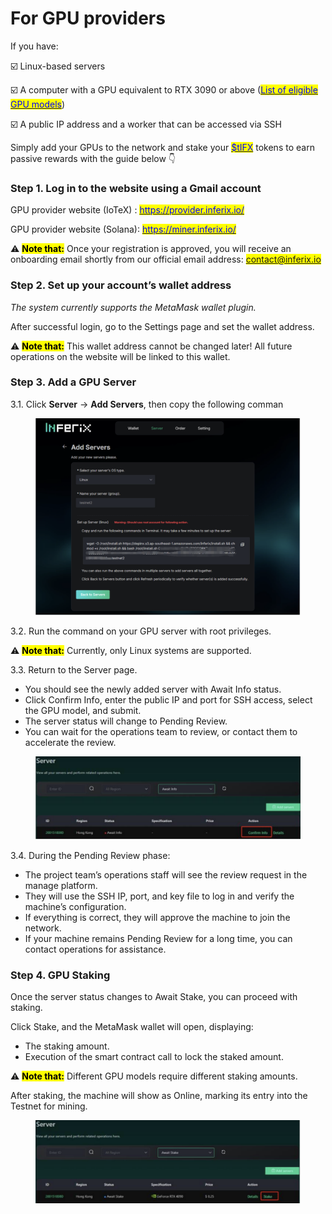 # For GPU providers

If you have:

☑️ Linux-based servers &#x20;

☑️ A computer with a GPU equivalent to RTX 3090 or above ([<mark style="color:blue;">List of eligible GPU models</mark>](../gpu-staking-and-unstaking/staking-requirements.md))

☑️ A public IP address and a worker that can be accessed via SSH

Simply add your GPUs to the network and stake your [<mark style="color:blue;">$tIFX</mark>](https://x.com/search?q=%24tIFX\&src=cashtag_click) tokens to earn passive rewards with the guide below 👇

### Step 1. Log in to the website using a Gmail account

GPU provider website (IoTeX) : [<mark style="color:blue;">https://provider.inferix.io/</mark>](https://provider.inferix.io/)

GPU provider website (Solana): [<mark style="color:blue;">https://miner.inferix.io/</mark>](https://miner.inferix.io/)

⚠️ <mark style="background-color:yellow;">**Note that:**</mark> Once your registration is approved, you will receive an onboarding email shortly from our official email address: <mark style="color:blue;">contact@inferix.io</mark>&#x20;

### Step 2. Set up your account’s wallet address

_The system currently supports the MetaMask wallet plugin._&#x20;

After successful login, go to the Settings page and set the wallet address.&#x20;

⚠️ <mark style="background-color:yellow;">**Note that:**</mark> This wallet address cannot be changed later! All future operations on the website will be linked to this wallet.

### Step 3. Add a GPU Server

3.1. Click **Server** → **Add Servers**, then copy the following comman

<figure><img src="../../.gitbook/assets/Screenshot 2025-03-13 at 22.41.15.png" alt=""><figcaption></figcaption></figure>

3.2. Run the command on your GPU server with root privileges.

⚠️ <mark style="background-color:yellow;">**Note that:**</mark> Currently, only Linux systems are supported.

3.3. Return to the Server page.

* You should see the newly added server with Await Info status.&#x20;
* Click Confirm Info, enter the public IP and port for SSH access, select the GPU model, and submit.
* The server status will change to Pending Review.&#x20;
* You can wait for the operations team to review, or contact them to accelerate the review.

<figure><img src="../../.gitbook/assets/Screenshot 2025-03-13 at 22.45.38.png" alt=""><figcaption></figcaption></figure>

3.4. During the Pending Review phase:

* The project team’s operations staff will see the review request in the manage platform.&#x20;
* They will use the SSH IP, port, and key file to log in and verify the machine’s configuration.&#x20;
* If everything is correct, they will approve the machine to join the network.&#x20;
* If your machine remains Pending Review for a long time, you can contact operations for assistance.

### Step 4. GPU Staking

Once the server status changes to Await Stake, you can proceed with staking.&#x20;

Click Stake, and the MetaMask wallet will open, displaying:&#x20;

* The staking amount.&#x20;
* Execution of the smart contract call to lock the staked amount.&#x20;

⚠️ <mark style="background-color:yellow;">**Note that:**</mark> Different GPU models require different staking amounts.&#x20;

After staking, the machine will show as Online, marking its entry into the Testnet for mining.

<figure><img src="../../.gitbook/assets/Screenshot 2025-03-13 at 22.48.36.png" alt=""><figcaption></figcaption></figure>

